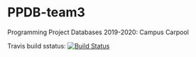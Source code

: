 # PPDB-team3
Programming Project Databases 2019-2020: Campus Carpool

Travis build sstatus: [![Build Status](https://travis-ci.com/EvaNote/PPDB-team3.svg?token=yq9VxQP8q1wzqhBqGKqA&branch=mockups)](https://travis-ci.com/EvaNote/PPDB-team3)
